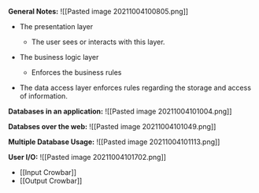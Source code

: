 **General Notes:**
![[Pasted image 20211004100805.png]]

* The presentation layer
	* The user sees or interacts with this layer.

* The business logic layer
	* Enforces the business rules

* The data access layer enforces rules regarding the storage and access of information. 

**Databases in an application:**
![[Pasted image 20211004101004.png]]

**Databses over the web:**
![[Pasted image 20211004101049.png]]

**Multiple Database Usage:**
![[Pasted image 20211004101113.png]]

**User I/O:**
![[Pasted image 20211004101702.png]]
* [[Input Crowbar]]
* [[Output Crowbar]]
